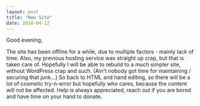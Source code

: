 ```yaml
---
layout: post
title: "New Site"
date: 2018-04-12
---
```


Good evening,

The site has been offline for a while, due to multiple factors - mainly lack of time. Also, my previous hosting service was straight up crap, but that is taken care of. Hopefully I will be able to rebuild to a much simpler site, without WordPress crap and such. (Ain't nobody got time for maintaining / securing that junk...) So back to HTML and hand editing, so there will be a lot of cosmetic try-n-error but hopefully who cares, because the content will not be affected. 
Help is always appreciated, reach out if you are bored and have time on your hand to donate.
